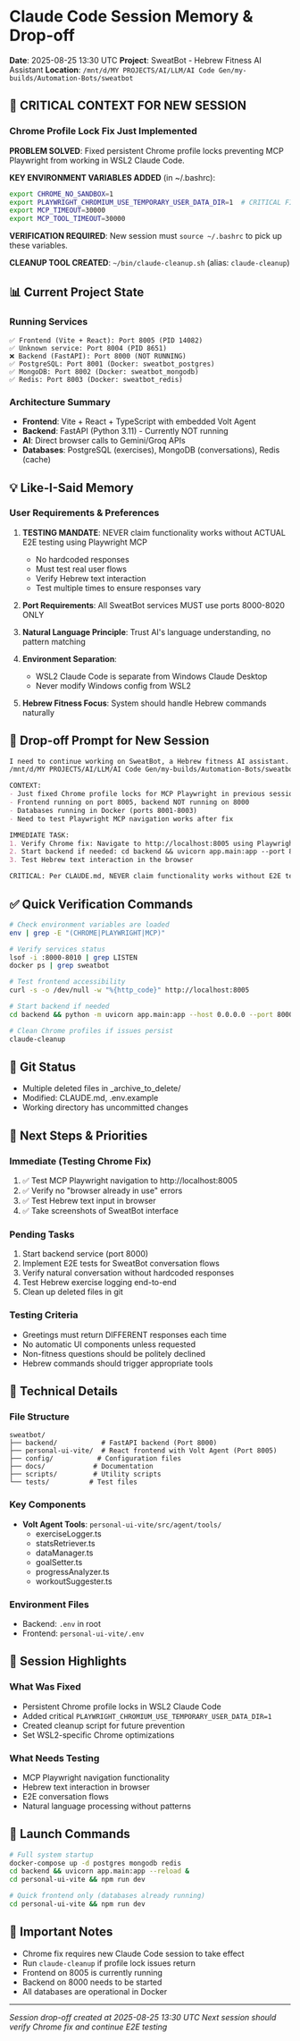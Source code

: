 # Claude Code Session Memory & Drop-off
**Date**: 2025-08-25 13:30 UTC
**Project**: SweatBot - Hebrew Fitness AI Assistant
**Location**: `/mnt/d/MY PROJECTS/AI/LLM/AI Code Gen/my-builds/Automation-Bots/sweatbot`

## 🚨 CRITICAL CONTEXT FOR NEW SESSION

### Chrome Profile Lock Fix Just Implemented
**PROBLEM SOLVED**: Fixed persistent Chrome profile locks preventing MCP Playwright from working in WSL2 Claude Code.

**KEY ENVIRONMENT VARIABLES ADDED** (in ~/.bashrc):
```bash
export CHROME_NO_SANDBOX=1
export PLAYWRIGHT_CHROMIUM_USE_TEMPORARY_USER_DATA_DIR=1  # CRITICAL FIX
export MCP_TIMEOUT=30000
export MCP_TOOL_TIMEOUT=30000
```

**VERIFICATION REQUIRED**: New session must `source ~/.bashrc` to pick up these variables.

**CLEANUP TOOL CREATED**: `~/bin/claude-cleanup.sh` (alias: `claude-cleanup`)

## 📊 Current Project State

### Running Services
```
✅ Frontend (Vite + React): Port 8005 (PID 14082)
✅ Unknown service: Port 8004 (PID 8651)
❌ Backend (FastAPI): Port 8000 (NOT RUNNING)
✅ PostgreSQL: Port 8001 (Docker: sweatbot_postgres)
✅ MongoDB: Port 8002 (Docker: sweatbot_mongodb)
✅ Redis: Port 8003 (Docker: sweatbot_redis)
```

### Architecture Summary
- **Frontend**: Vite + React + TypeScript with embedded Volt Agent
- **Backend**: FastAPI (Python 3.11) - Currently NOT running
- **AI**: Direct browser calls to Gemini/Groq APIs
- **Databases**: PostgreSQL (exercises), MongoDB (conversations), Redis (cache)

## 💡 Like-I-Said Memory

### User Requirements & Preferences
1. **TESTING MANDATE**: NEVER claim functionality works without ACTUAL E2E testing using Playwright MCP
   - No hardcoded responses
   - Must test real user flows
   - Verify Hebrew text interaction
   - Test multiple times to ensure responses vary

2. **Port Requirements**: All SweatBot services MUST use ports 8000-8020 ONLY

3. **Natural Language Principle**: Trust AI's language understanding, no pattern matching

4. **Environment Separation**: 
   - WSL2 Claude Code is separate from Windows Claude Desktop
   - Never modify Windows config from WSL2

5. **Hebrew Fitness Focus**: System should handle Hebrew commands naturally

## 🎯 Drop-off Prompt for New Session

```markdown
I need to continue working on SweatBot, a Hebrew fitness AI assistant. I'm in WSL2 at:
/mnt/d/MY PROJECTS/AI/LLM/AI Code Gen/my-builds/Automation-Bots/sweatbot

CONTEXT:
- Just fixed Chrome profile locks for MCP Playwright in previous session
- Frontend running on port 8005, backend NOT running on 8000
- Databases running in Docker (ports 8001-8003)
- Need to test Playwright MCP navigation works after fix

IMMEDIATE TASK:
1. Verify Chrome fix: Navigate to http://localhost:8005 using Playwright MCP
2. Start backend if needed: cd backend && uvicorn app.main:app --port 8000
3. Test Hebrew text interaction in the browser

CRITICAL: Per CLAUDE.md, NEVER claim functionality works without E2E testing with Playwright.
```

## ✅ Quick Verification Commands

```bash
# Check environment variables are loaded
env | grep -E "(CHROME|PLAYWRIGHT|MCP)"

# Verify services status
lsof -i :8000-8010 | grep LISTEN
docker ps | grep sweatbot

# Test frontend accessibility
curl -s -o /dev/null -w "%{http_code}" http://localhost:8005

# Start backend if needed
cd backend && python -m uvicorn app.main:app --host 0.0.0.0 --port 8000 --reload

# Clean Chrome profiles if issues persist
claude-cleanup
```

## 🔄 Git Status
- Multiple deleted files in _archive_to_delete/
- Modified: CLAUDE.md, .env.example
- Working directory has uncommitted changes

## 🎯 Next Steps & Priorities

### Immediate (Testing Chrome Fix)
1. ✅ Test MCP Playwright navigation to http://localhost:8005
2. ✅ Verify no "browser already in use" errors
3. ✅ Test Hebrew text input in browser
4. ✅ Take screenshots of SweatBot interface

### Pending Tasks
1. Start backend service (port 8000)
2. Implement E2E tests for SweatBot conversation flows
3. Verify natural conversation without hardcoded responses
4. Test Hebrew exercise logging end-to-end
5. Clean up deleted files in git

### Testing Criteria
- Greetings must return DIFFERENT responses each time
- No automatic UI components unless requested
- Non-fitness questions should be politely declined
- Hebrew commands should trigger appropriate tools

## 🔧 Technical Details

### File Structure
```
sweatbot/
├── backend/           # FastAPI backend (Port 8000)
├── personal-ui-vite/  # React frontend with Volt Agent (Port 8005)
├── config/           # Configuration files
├── docs/            # Documentation
├── scripts/         # Utility scripts
└── tests/          # Test files
```

### Key Components
- **Volt Agent Tools**: `personal-ui-vite/src/agent/tools/`
  - exerciseLogger.ts
  - statsRetriever.ts
  - dataManager.ts
  - goalSetter.ts
  - progressAnalyzer.ts
  - workoutSuggester.ts

### Environment Files
- Backend: `.env` in root
- Frontend: `personal-ui-vite/.env`

## 📝 Session Highlights

### What Was Fixed
- Persistent Chrome profile locks in WSL2 Claude Code
- Added critical `PLAYWRIGHT_CHROMIUM_USE_TEMPORARY_USER_DATA_DIR=1`
- Created cleanup script for future prevention
- Set WSL2-specific Chrome optimizations

### What Needs Testing
- MCP Playwright navigation functionality
- Hebrew text interaction in browser
- E2E conversation flows
- Natural language processing without patterns

## 🚀 Launch Commands

```bash
# Full system startup
docker-compose up -d postgres mongodb redis
cd backend && uvicorn app.main:app --reload &
cd personal-ui-vite && npm run dev

# Quick frontend only (databases already running)
cd personal-ui-vite && npm run dev
```

## 📌 Important Notes
- Chrome fix requires new Claude Code session to take effect
- Run `claude-cleanup` if profile lock issues return
- Frontend on 8005 is currently running
- Backend on 8000 needs to be started
- All databases are operational in Docker

---
*Session drop-off created at 2025-08-25 13:30 UTC*
*Next session should verify Chrome fix and continue E2E testing*